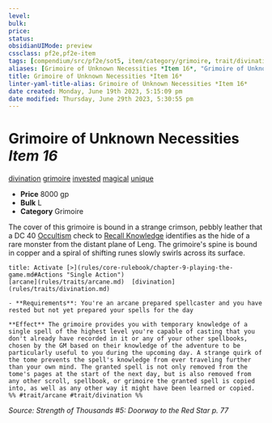```yaml
---
level:
bulk:
price:
status:
obsidianUIMode: preview
cssclass: pf2e,pf2e-item
tags: [compendium/src/pf2e/sot5, item/category/grimoire, trait/divination, trait/grimoire, trait/invested, trait/magical, trait/unique]
aliases: [Grimoire of Unknown Necessities *Item 16*, "Grimoire of Unknown Necessities"]
title: Grimoire of Unknown Necessities *Item 16*
linter-yaml-title-alias: Grimoire of Unknown Necessities *Item 16*
date created: Monday, June 19th 2023, 5:15:09 pm
date modified: Thursday, June 29th 2023, 5:30:55 pm
---
```


# Grimoire of Unknown Necessities *Item 16*

[divination](rules/traits/divination.md) [grimoire](rules/traits/grimoire-som.md) [invested](rules/traits/invested.md) [magical](rules/traits/magical.md) [unique](rules/traits/unique.md)  

- **Price** 8000 gp
- **Bulk** L
- **Category** Grimoire

The cover of this grimoire is bound in a strange crimson, pebbly leather that a DC 40 [Occultism](compendium/skills.md#Occultism) check to [Recall Knowledge](rules/actions/recall-knowledge.md) identifies as the hide of a rare monster from the distant plane of Leng. The grimoire's spine is bound in copper and a spiral of shifting runes slowly swirls across its surface.

```ad-embed-ability
title: Activate [>](rules/core-rulebook/chapter-9-playing-the-game.md#Actions "Single Action")
[arcane](rules/traits/arcane.md)  [divination](rules/traits/divination.md)  

- **Requirements**: You're an arcane prepared spellcaster and you have rested but not yet prepared your spells for the day

**Effect** The grimoire provides you with temporary knowledge of a single spell of the highest level you're capable of casting that you don't already have recorded in it or any of your other spellbooks, chosen by the GM based on their knowledge of the adventure to be particularly useful to you during the upcoming day. A strange quirk of the tome prevents the spell's knowledge from ever traveling further than your own mind. The granted spell is not only removed from the tome's pages at the start of the next day, but is also removed from any other scroll, spellbook, or grimoire the granted spell is copied into, as well as any other way it might have been learned or copied.  
%% #trait/arcane #trait/divination %%
```

*Source: Strength of Thousands #5: Doorway to the Red Star p. 77*
